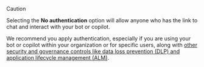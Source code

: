 >[!CAUTION]
>
> Selecting the **No authentication** option will allow anyone who has the link to chat and interact with your bot or copilot.
>
> We recommend you apply authentication, especially if you are using your bot or copilot within your organization or for specific users, along with [other security and governance controls like data loss prevention (DLP) and application lifecycle management (ALM)](././security-and-governance.md).
